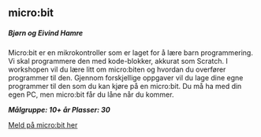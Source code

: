 ## micro:bit
##### Bjørn og Eivind Hamre

Micro:bit er en mikrokontroller som er laget for å lære barn programmering. Vi skal programmere den med kode-blokker, akkurat som Scratch. I workshopen vil du lære litt om micro:biten og hvordan du overfører programmer til den. Gjennom forskjellige oppgaver vil du lage dine egne programmer til den som du kan kjøre på en micro:bit. Du må ha med din egen PC, men micro:bit får du låne når du kommer.

***Målgruppe: 10+ år      Plasser: 30***

[Meld på micro:bit her](https://boosterconf.ticketco.events/no/nb/e/microbit_2022)